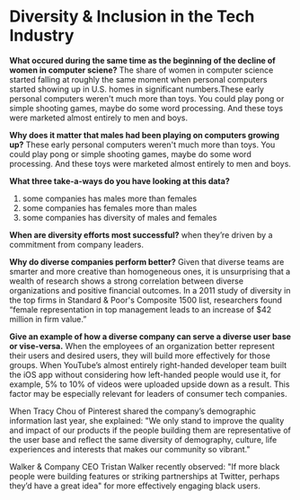 # Diversity & Inclusion in the Tech Industry

**What occured during the same time as the beginning of the decline of women in computer sciene?**
The share of women in computer science started falling at roughly the same moment when personal computers started showing up in U.S. homes in significant numbers.These early personal computers weren't much more than toys. You could play pong or simple shooting games, maybe do some word processing. And these toys were marketed almost entirely to men and boys.

**Why does it matter that males had been playing on computers growing up?**
These early personal computers weren't much more than toys. You could play pong or simple shooting games, maybe do some word processing. And these toys were marketed almost entirely to men and boys.

**What three take-a-ways do you have looking at this data?**

1. some companies has males more than females
2. some companies has females more than males
3. some companies has diversity of males and females

**When are diversity efforts most successful?**
when they’re driven by a commitment from company leaders.

**Why do diverse companies perform better?**
Given that diverse teams are smarter and more creative than homogeneous ones, it is unsurprising that a wealth of research shows a strong correlation between diverse organizations and positive financial outcomes. In a 2011 study of diversity in the top firms in Standard & Poor's Composite 1500 list, researchers found “female representation in top management leads to an increase of $42 million in firm value.”

**Give an example of how a diverse company can serve a diverse user base or vise-versa.**
When the employees of an organization better represent their users and desired users, they will build more effectively for those groups. When YouTube’s almost entirely right-handed developer team built the iOS app without considering how left-handed people would use it, for example, 5% to 10% of videos were uploaded upside down as a result. This factor may be especially relevant for leaders of consumer tech companies.

When Tracy Chou of Pinterest shared the company’s demographic information last year, she explained: "We only stand to improve the quality and impact of our products if the people building them are representative of the user base and reflect the same diversity of demography, culture, life experiences and interests that makes our community so vibrant."

Walker & Company CEO Tristan Walker recently observed: "If more black people were building features or striking partnerships at Twitter, perhaps they’d have a great idea" for more effectively engaging black users.